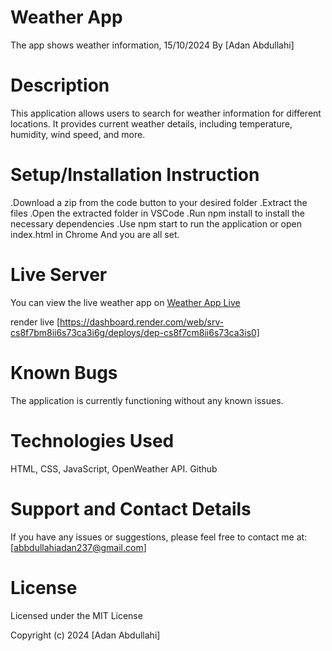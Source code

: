 # Weather App
The app shows weather information, 15/10/2024
By [Adan Abdullahi]

# Description
This application allows users to search for weather information for different locations. It provides current weather details, including temperature, humidity, wind speed, and more.

# Setup/Installation Instruction
.Download a zip from the code button to your desired folder
.Extract the files
.Open the extracted folder in VSCode
.Run npm install to install the necessary dependencies
.Use npm start to run the application or open index.html in Chrome
And you are all set.

# Live Server
You can view the live weather app on [Weather App Live](https://adan-jr.github.io/we/)

render live [https://dashboard.render.com/web/srv-cs8f7bm8ii6s73ca3i6g/deploys/dep-cs8f7cm8ii6s73ca3is0]

# Known Bugs
The application is currently functioning without any known issues.

# Technologies Used
HTML, CSS, JavaScript, OpenWeather API.
Github

# Support and Contact Details
If you have any issues or suggestions, please feel free to contact me at:[abbdullahiadan237@gmail.com]

# License
Licensed under the MIT License

Copyright (c) 2024 [Adan Abdullahi]